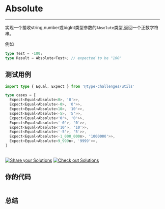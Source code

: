 # Absolute
---

实现一个接收string,number或bigInt类型参数的`Absolute`类型,返回一个正数字符串。

例如

```ts
type Test = -100;
type Result = Absolute<Test>; // expected to be "100"
```

## 测试用例
```ts
import type { Equal, Expect } from '@type-challenges/utils'

type cases = [
  Expect<Equal<Absolute<0>, '0'>>,
  Expect<Equal<Absolute<-0>, '0'>>,
  Expect<Equal<Absolute<10>, '10'>>,
  Expect<Equal<Absolute<-5>, '5'>>,
  Expect<Equal<Absolute<'0'>, '0'>>,
  Expect<Equal<Absolute<'-0'>, '0'>>,
  Expect<Equal<Absolute<'10'>, '10'>>,
  Expect<Equal<Absolute<'-5'>, '5'>>,
  Expect<Equal<Absolute<-1_000_000n>, '1000000'>>,
  Expect<Equal<Absolute<9_999n>, '9999'>>,
]

```
<!--info-footer-start--><br> <a href="https://tsch.js.org/529/answer" target="_blank"><img src="https://img.shields.io/badge/-Share%20your%20Solutions-teal" alt="Share your Solutions"/></a> <a href="https://tsch.js.org/529/solutions" target="_blank"><img src="https://img.shields.io/badge/-Check%20out%20Solutions-de5a77?logo=awesome-lists&amp;logoColor=white" alt="Check out Solutions"/></a> <!--info-footer-end-->

## 你的代码

```ts

```
## 总结

>